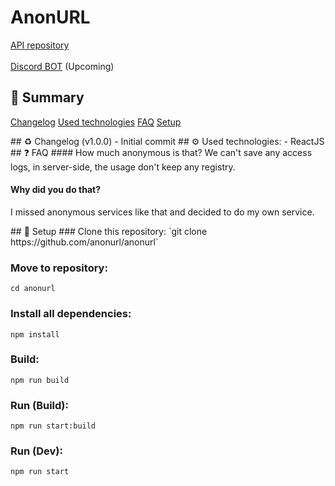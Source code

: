 # AnonURL

[API repository](https://github.com/anonurl/anonurl-api)<br>  
[Discord BOT]() (Upcoming)

## 📖 Summary
[Changelog](https://github.com/anonurl/anonurl#changelog)
[Used technologies](https://github.com/anonurl/anonurl#usedtech)
[FAQ](https://github.com/anonurl/anonurl#faq)
[Setup](https://github.com/anonurl/anonurl#setup)

<a name="changelog" />
## ♻️ Changelog (v1.0.0)
- Initial commit

<a name="usedtech" />
## ⚙️ Used technologies:
- ReactJS

<a name="faq" />
## ❓ FAQ
#### How much anonymous is that?
We can't save any access logs, in server-side, the usage don't keep any registry.

#### Why did you do that?
I missed anonymous services like that and decided to do my own service.

<a name="setup" />
## 🔧 Setup
### Clone this repository:
`git clone https://github.com/anonurl/anonurl`

### Move to repository:
`cd anonurl`

### Install all dependencies:
`npm install`

### Build:
`npm run build`

### Run (Build):
`npm run start:build`

### Run (Dev):
`npm run start`
